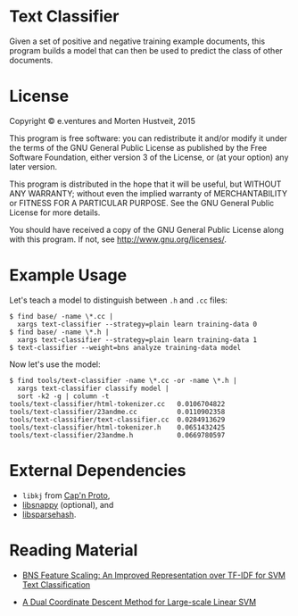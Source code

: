 Text Classifier
===============

Given a set of positive and negative training example documents, this program
builds a model that can then be used to predict the class of other documents.

# License

Copyright © e.ventures and Morten Hustveit, 2015

This program is free software: you can redistribute it and/or modify it under
the terms of the GNU General Public License as published by the Free Software
Foundation, either version 3 of the License, or (at your option) any later
version.

This program is distributed in the hope that it will be useful, but WITHOUT ANY
WARRANTY; without even the implied warranty of MERCHANTABILITY or FITNESS FOR A
PARTICULAR PURPOSE.  See the GNU General Public License for more details.

You should have received a copy of the GNU General Public License along with
this program.  If not, see <http://www.gnu.org/licenses/>.

# Example Usage

Let's teach a model to distinguish between `.h` and `.cc` files:

    $ find base/ -name \*.cc |
      xargs text-classifier --strategy=plain learn training-data 0
    $ find base/ -name \*.h |
      xargs text-classifier --strategy=plain learn training-data 1
    $ text-classifier --weight=bns analyze training-data model

Now let's use the model:

    $ find tools/text-classifier -name \*.cc -or -name \*.h |
      xargs text-classifier classify model |
      sort -k2 -g | column -t
    tools/text-classifier/html-tokenizer.cc   0.0106704822
    tools/text-classifier/23andme.cc          0.0110902358
    tools/text-classifier/text-classifier.cc  0.0284913629
    tools/text-classifier/html-tokenizer.h    0.0651432425
    tools/text-classifier/23andme.h           0.0669780597

# External Dependencies

  * `libkj` from [Cap'n Proto](https://github.com/sandstorm-io/capnproto),
  * [libsnappy](https://google.github.io/snappy/) (optional), and
  * [libsparsehash](https://github.com/sparsehash/sparsehash).

# Reading Material

* [BNS Feature Scaling: An Improved Representation over TF-IDF for SVM Text Classification](http://www.hpl.hp.com/techreports/2007/HPL-2007-32R1.pdf)

* [A Dual Coordinate Descent Method for Large-scale Linear SVM](https://www.csie.ntu.edu.tw/~cjlin/papers/cddual.pdf)
